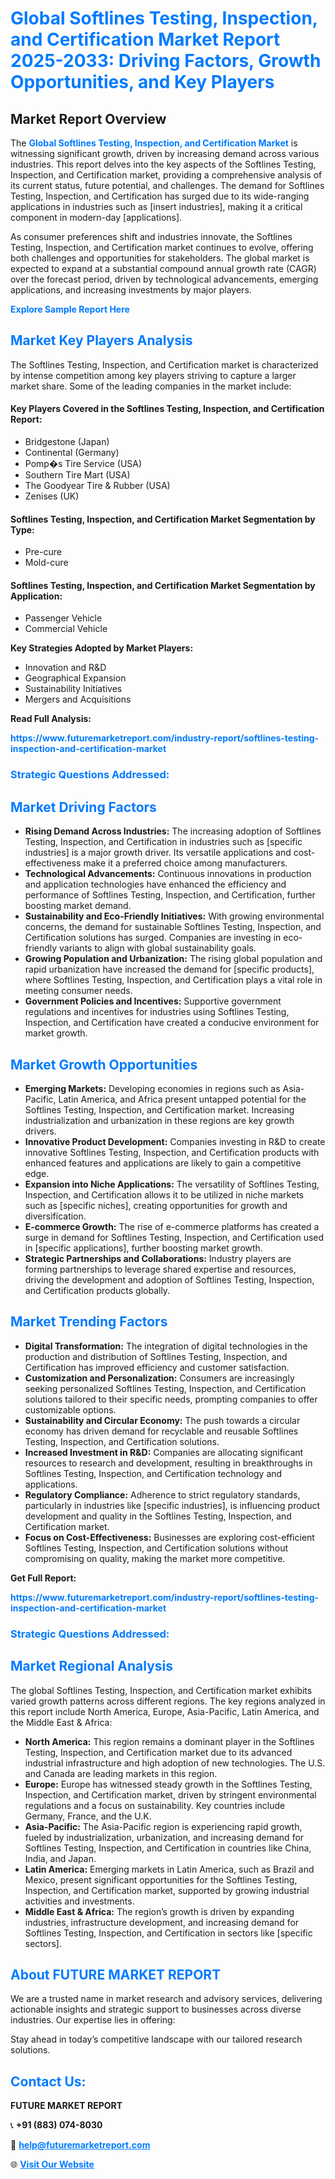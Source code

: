 <h1 style="color: #007BFF;">Global Softlines Testing, Inspection, and Certification Market Report 2025-2033: Driving Factors, Growth Opportunities, and Key Players</h1>

<section id="overview">
<h2>Market Report Overview</h2>
<p>The <a href="https://www.futuremarketreport.com/industry-report/softlines-testing-inspection-and-certification-market" style="color: #007BFF; text-decoration: none;"><strong>Global Softlines Testing, Inspection, and Certification Market</strong></a> is witnessing significant growth, driven by increasing demand across various industries. This report delves into the key aspects of the Softlines Testing, Inspection, and Certification market, providing a comprehensive analysis of its current status, future potential, and challenges. The demand for Softlines Testing, Inspection, and Certification has surged due to its wide-ranging applications in industries such as [insert industries], making it a critical component in modern-day [applications].</p>
<p>As consumer preferences shift and industries innovate, the Softlines Testing, Inspection, and Certification market continues to evolve, offering both challenges and opportunities for stakeholders. The global market is expected to expand at a substantial compound annual growth rate (CAGR) over the forecast period, driven by technological advancements, emerging applications, and increasing investments by major players.</p>
</section>

<section id="overview">
<p><a href="https://www.futuremarketreport.com/request-sample/reportId=37339" style="color: #007BFF; text-decoration: none;"><strong>Explore Sample Report Here</strong></a></p>
</section>

<section id="key-players">
<h2 style="color: #007BFF;">Market Key Players Analysis</h2>
<p>The Softlines Testing, Inspection, and Certification market is characterized by intense competition among key players striving to capture a larger market share. Some of the leading companies in the market include:</p>
<h4>Key Players Covered in the Softlines Testing, Inspection, and Certification Report:</h4>
<ul><li>Bridgestone (Japan)</li><li>Continental (Germany)</li><li>Pomp�s Tire Service (USA)</li><li>Southern Tire Mart (USA)</li><li>The Goodyear Tire &amp; Rubber (USA)</li><li>Zenises (UK)</li></ul>
<h4>Softlines Testing, Inspection, and Certification Market Segmentation by Type:</h4>
<ul><li>Pre-cure</li><li>Mold-cure</li></ul>

<h4>Softlines Testing, Inspection, and Certification Market Segmentation by Application:</h4>
<ul><li>Passenger Vehicle</li><li>Commercial Vehicle</li></ul>
<p><strong>Key Strategies Adopted by Market Players:</strong></p>
<ul>
<li>Innovation and R&D</li>
<li>Geographical Expansion</li>
<li>Sustainability Initiatives</li>
<li>Mergers and Acquisitions</li>
</ul>
</section>

<section>
<p><strong>Read Full Analysis: </strong></p><a href="https://www.futuremarketreport.com/industry-report/softlines-testing-inspection-and-certification-market" style="color: #007BFF; text-decoration: none;"><strong>https://www.futuremarketreport.com/industry-report/softlines-testing-inspection-and-certification-market</strong></a>
<h3 style="color: #007BFF;">Strategic Questions Addressed:</h3>
</section>

<section id="driving-factors">
<h2 style="color: #007BFF;">Market Driving Factors</h2>
<ul>
<li><strong>Rising Demand Across Industries:</strong> The increasing adoption of Softlines Testing, Inspection, and Certification in industries such as [specific industries] is a major growth driver. Its versatile applications and cost-effectiveness make it a preferred choice among manufacturers.</li>
<li><strong>Technological Advancements:</strong> Continuous innovations in production and application technologies have enhanced the efficiency and performance of Softlines Testing, Inspection, and Certification, further boosting market demand.</li>
<li><strong>Sustainability and Eco-Friendly Initiatives:</strong> With growing environmental concerns, the demand for sustainable Softlines Testing, Inspection, and Certification solutions has surged. Companies are investing in eco-friendly variants to align with global sustainability goals.</li>
<li><strong>Growing Population and Urbanization:</strong> The rising global population and rapid urbanization have increased the demand for [specific products], where Softlines Testing, Inspection, and Certification plays a vital role in meeting consumer needs.</li>
<li><strong>Government Policies and Incentives:</strong> Supportive government regulations and incentives for industries using Softlines Testing, Inspection, and Certification have created a conducive environment for market growth.</li>
</ul>
</section>

<section id="growth-opportunities">
<h2 style="color: #007BFF;">Market Growth Opportunities</h2>
<ul>
<li><strong>Emerging Markets:</strong> Developing economies in regions such as Asia-Pacific, Latin America, and Africa present untapped potential for the Softlines Testing, Inspection, and Certification market. Increasing industrialization and urbanization in these regions are key growth drivers.</li>
<li><strong>Innovative Product Development:</strong> Companies investing in R&D to create innovative Softlines Testing, Inspection, and Certification products with enhanced features and applications are likely to gain a competitive edge.</li>
<li><strong>Expansion into Niche Applications:</strong> The versatility of Softlines Testing, Inspection, and Certification allows it to be utilized in niche markets such as [specific niches], creating opportunities for growth and diversification.</li>
<li><strong>E-commerce Growth:</strong> The rise of e-commerce platforms has created a surge in demand for Softlines Testing, Inspection, and Certification used in [specific applications], further boosting market growth.</li>
<li><strong>Strategic Partnerships and Collaborations:</strong> Industry players are forming partnerships to leverage shared expertise and resources, driving the development and adoption of Softlines Testing, Inspection, and Certification products globally.</li>
</ul>
</section>

<section id="trending-factors">
<h2 style="color: #007BFF;">Market Trending Factors</h2>
<ul>
<li><strong>Digital Transformation:</strong> The integration of digital technologies in the production and distribution of Softlines Testing, Inspection, and Certification has improved efficiency and customer satisfaction.</li>
<li><strong>Customization and Personalization:</strong> Consumers are increasingly seeking personalized Softlines Testing, Inspection, and Certification solutions tailored to their specific needs, prompting companies to offer customizable options.</li>
<li><strong>Sustainability and Circular Economy:</strong> The push towards a circular economy has driven demand for recyclable and reusable Softlines Testing, Inspection, and Certification solutions.</li>
<li><strong>Increased Investment in R&D:</strong> Companies are allocating significant resources to research and development, resulting in breakthroughs in Softlines Testing, Inspection, and Certification technology and applications.</li>
<li><strong>Regulatory Compliance:</strong> Adherence to strict regulatory standards, particularly in industries like [specific industries], is influencing product development and quality in the Softlines Testing, Inspection, and Certification market.</li>
<li><strong>Focus on Cost-Effectiveness:</strong> Businesses are exploring cost-efficient Softlines Testing, Inspection, and Certification solutions without compromising on quality, making the market more competitive.</li>
</ul>
</section>

<section>
<p><strong>Get Full Report: </strong></p><a href="https://www.futuremarketreport.com/industry-report/softlines-testing-inspection-and-certification-market" style="color: #007BFF; text-decoration: none;"><strong>https://www.futuremarketreport.com/industry-report/softlines-testing-inspection-and-certification-market</strong></a>
<h3 style="color: #007BFF;">Strategic Questions Addressed:</h3>
</section>


<section id="regional-analysis">
<h2 style="color: #007BFF;">Market Regional Analysis</h2>
<p>The global Softlines Testing, Inspection, and Certification market exhibits varied growth patterns across different regions. The key regions analyzed in this report include North America, Europe, Asia-Pacific, Latin America, and the Middle East & Africa:</p>
<ul>
<li><strong>North America:</strong> This region remains a dominant player in the Softlines Testing, Inspection, and Certification market due to its advanced industrial infrastructure and high adoption of new technologies. The U.S. and Canada are leading markets in this region.</li>
<li><strong>Europe:</strong> Europe has witnessed steady growth in the Softlines Testing, Inspection, and Certification market, driven by stringent environmental regulations and a focus on sustainability. Key countries include Germany, France, and the U.K.</li>
<li><strong>Asia-Pacific:</strong> The Asia-Pacific region is experiencing rapid growth, fueled by industrialization, urbanization, and increasing demand for Softlines Testing, Inspection, and Certification in countries like China, India, and Japan.</li>
<li><strong>Latin America:</strong> Emerging markets in Latin America, such as Brazil and Mexico, present significant opportunities for the Softlines Testing, Inspection, and Certification market, supported by growing industrial activities and investments.</li>
<li><strong>Middle East & Africa:</strong> The region’s growth is driven by expanding industries, infrastructure development, and increasing demand for Softlines Testing, Inspection, and Certification in sectors like [specific sectors].</li>
</ul>
</section>

<footer>
<h2 style="color: #007BFF;">About FUTURE MARKET REPORT</h2>
<p>We are a trusted name in market research and advisory services, delivering actionable insights and strategic support to businesses across diverse industries. Our expertise lies in offering:</p>

<p>Stay ahead in today’s competitive landscape with our tailored research solutions.</p>

<h2 style="color: #007BFF;">Contact Us:</h2>
<p><strong>FUTURE MARKET REPORT</strong></p>
<p>📞 <strong>+91 (883) 074-8030</strong></p>
<p>📧 <strong><a href="mailto:help@futuremarketreport.com" style="color: #007BFF;">help@futuremarketreport.com</a></strong></p>
<p>🌐 <strong><a href="https://www.futuremarketreport.com/" style="color: #007BFF;">Visit Our Website</a></strong></p>
</footer>